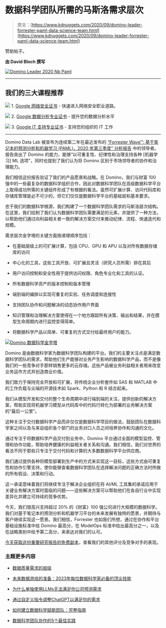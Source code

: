 # 数据科学团队所需的马斯洛需求层次

> 原文：[https://www.kdnuggets.com/2020/09/domino-leader-forrester-paml-data-science-team.html](https://www.kdnuggets.com/2020/09/domino-leader-forrester-paml-data-science-team.html)

赞助帖子。

**由 David Bloch 撰写**

[![Domino Leader 2020 Nb Paml](../Images/97f47093bb7a62cd2f7805ce4cb5fc2b.png)](https://hubs.ly/H0w5PSG0)

* * *

## 我们的三大课程推荐

![](../Images/0244c01ba9267c002ef39d4907e0b8fb.png) 1\. [Google 网络安全证书](https://www.kdnuggets.com/google-cybersecurity) - 快速进入网络安全职业道路。

![](../Images/e225c49c3c91745821c8c0368bf04711.png) 2\. [Google 数据分析专业证书](https://www.kdnuggets.com/google-data-analytics) - 提升您的数据分析水平

![](../Images/0244c01ba9267c002ef39d4907e0b8fb.png) 3\. [Google IT 支持专业证书](https://www.kdnuggets.com/google-itsupport) - 支持您的组织的 IT 工作

* * *

Domino Data Lab 被宣布为连续第二年在最近发布的 [“Forrester Wave™: 基于笔记本的预测分析和机器学习 (PAML)，2020 年第三季度” 分析报告](https://hubs.ly/H0w5PSG0) 中的领导者。报告突出了 Domino 的能力，能够“以可重复性、纪律性和治理支持各种 [机器学习] ML 选项”，同时也提到了我们认为将 Domino 区别于市场领导者的协作和治理能力。

我们相信这份报告验证了我们的产品愿景和战略。在 Domino，我们与财富 100 强中的一些最复杂的数据科学组织合作，因此对数据科学团队在高级数据科学平台上取得成功所需的关键组件形成了有根据的看法。虽然可扩展计算、访问代码库和存储库管理是必不可少的，但它们仅仅是数据科学平台的基础层和基本要求。

忠于我们的数据科学根源，我们构建了一个数据科学团队需求的马斯洛层次结构。在这里，我们绘制了我们认为数据科学团队需要满足的元素，并提供了一种方法，以帮助他们通过向利益相关者一致的解决方案交付来推动纪律、流程、快速迭代和规模。

需求层次金字塔的关键方面按递增顺序包括：

+   在基础层级上的可扩展计算，包括 CPU、GPU 和 APU 以及对所有数据存储库的访问

+   中心化的工具，这些工具开放、可扩展且灵活（研究人员所需）排在其后

+   用户访问控制和安全性用于提供访问权限、角色专业化和工具的认证。

+   所有数据科学资产的版本控制和版本管理

+   端到端的编排以实现可重复的实验、任务调度和连接性

+   支持团队协作和问题解决的动态协作用户界面

+   知识管理和治理解决方案使得在一个地方跟踪所有决策、输出和结果，并在模型生命周期内进行监控变得简单。

+   将数据科学产品以简单、可重复的方式交付给最终用户的能力。

[![Domino 数据科学金字塔](../Images/18cfc92584916db5e68f3e4b3aa6f7f8.png)](https://hubs.ly/H0w5PSG0)

Domino 是由数据科学家为数据科学团队构建的平台。我们的主要关注点是满足数据科学团队的需求，帮助他们生产能够对业务产生影响的数据科学产品，而不是像我们的一些竞争对手那样销售更多的云存储。这些产品被业务利益相关者用来改变业务运作方式并创造商业价值。

我们致力于保持完全开放和可扩展，将传统企业分析套件如 SAS 和 MATLAB 中的工作负载与尖端的开源技术如 Spark、Python 和 R 结合起来。

我们从模型开发和交付的整个生命周期中进行端到端的关注，提供创新的解决方案，帮助实现将机器学习模型从代码库中的代码行转化为部署的业务解决方案的“最后一公里”。

这种关注于交付数据科学产品而非仅仅是数据科学项目的做法，鼓励团队在数据科学家之间以及与来自组织各个部门的业务对口人员之间培养协作和沟通的文化。

通过专注于将数据科学产品交付到业务中，Domino 平台通过全面的模型监控、管理和协作功能，帮助培养健康的利益相关者关系和沟通。我们相信，我们对世界的看法不同于那些只专注于交付代码和计算的大多数数据科学平台供应商。

我们通过提供各种将模型部署到生产中的方式来实现这一目标，这些方式由可重复性和协作引擎支持，使你能够查看数据科学团队在选择解决问题的正确方法时所做的所有假设、决策和行动。

这一承诺意味着我们将继续专注于解决企业组织在将 AI/ML 工具集的承诺应用于关键业务解决方案时面临的问题——这些解决方案可以帮助他们在各自行业中实现差异化并建立可持续的竞争优势。

今天，我们很高兴支持超过 20% 的《财富》100 强公司进行大规模的数据科学。我们对基于笔记本的预测分析和机器学习平台的未来发展有独特的愿景，并期待与客户继续实现这一愿景。我们相信，Forrester 也如我们所想，通过在协作和平台基础设施标准中给 Domino 最高分，在 ModelOps 标准中给出最高分之一，以及在战略类别中给予第二高分，来表达对我们的认可。

[今天获取这份重要研究报告的免费副本](https://hubs.ly/H0w5PSG0)，查看我们的其他评分及竞争对手的表现。

### 主题更多内容

+   [数据质量需求的层级](https://www.kdnuggets.com/2022/08/data-quality-hierarchy-needs.html)

+   [未来数据游戏的准备：2023年每位数据科学家必备的顶尖技能](https://www.kdnuggets.com/futureproof-your-data-game-top-skills-every-data-scientist-needs-in-2023)

+   [为什么单独使用LLMs无法满足你公司预测需求](https://www.kdnuggets.com/2024/01/pecan-llms-used-alone-cant-address-companys-predictive-needs)

+   [通过自定义指令调整ChatGPT以满足你的需求](https://www.kdnuggets.com/2023/08/tailor-chatgpt-fit-needs-custom-instructions.html)

+   [如何建立数据科学赋能团队：完整指南](https://www.kdnuggets.com/2022/10/build-data-science-enablement-team-complete-guide.html)

+   [数据科学团队协作的5个最佳实践](https://www.kdnuggets.com/2023/06/5-best-practices-data-science-team-collaboration.html)
